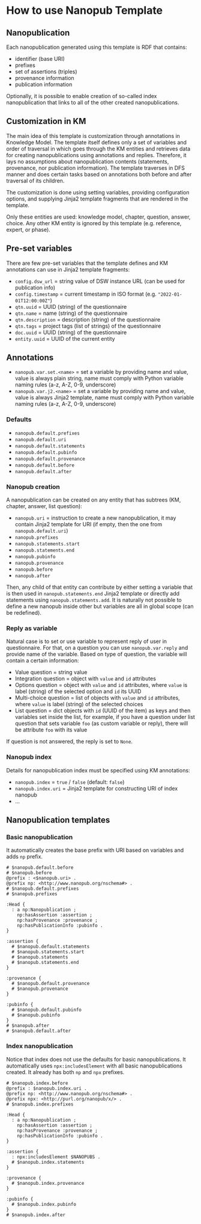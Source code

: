 # How to use Nanopub Template

## Nanopublication

Each nanopublication generated using this template is RDF that contains:

* identifier (base URI)
* prefixes
* set of assertions (triples)
* provenance information
* publication information

Optionally, it is possible to enable creation of so-called index nanopublication that links to all of the other created nanopublications.

## Customization in KM

The main idea of this template is customization through annotations in Knowledge Model. The template itself defines only a set of variables and order of traversal in which goes through the KM entities and retrieves data for creating nanopublications using annotations and replies. Therefore, it lays no assumptions about nanopublication contents (statements, provenance, nor publication information). The template traverses in DFS manner and does certain tasks based on annotations both before and after traversal of its children.

The customization is done using setting variables, providing configuration options, and supplying Jinja2 template fragments that are rendered in the template.

Only these entities are used: knowledge model, chapter, question, answer, choice. Any other KM entity is ignored by this template (e.g. reference, expert, or phase).

## Pre-set variables

There are few pre-set variables that the template defines and KM annotations can use in Jinja2 template fragments:

* `config.dsw_url` = string value of DSW instance URL (can be used for publication info)
* `config.timestamp` = current timestamp in ISO format (e.g. `"2022-01-01T12:00:00Z"`)
* `qtn.uuid` = UUID (string) of the questionnaire
* `qtn.name` = name (string) of the questionnaire
* `qtn.description` = description (string) of the questionnaire
* `qtn.tags` = project tags (list of strings) of the questionnaire
* `doc.uuid` = UUID (string) of the questionnaire
* `entity.uuid` = UUID of the current entity

## Annotations

* `nanopub.var.set.<name>` = set a variable by providing name and value, value is always plain string, name must comply with Python variable naming rules (a-z, A-Z, 0-9, underscore)
* `nanopub.var.j2.<name>` = set a variable by providing name and value, value is always Jinja2 template, name must comply with Python variable naming rules (a-z, A-Z, 0-9, underscore)

### Defaults

* `nanopub.default.prefixes`
* `nanopub.default.uri`
* `nanopub.default.statements`
* `nanopub.default.pubinfo`
* `nanopub.default.provenance`
* `nanopub.default.before`
* `nanopub.default.after`

### Nanopub creation

A nanopublication can be created on any entity that has subtrees (KM, chapter, answer, list question):

* `nanopub.uri` = instruction to create a new nanopublication, it may contain Jinja2 template for URI (if empty, then the one from `nanopub.default.uri`)
* `nanopub.prefixes`
* `nanopub.statements.start`
* `nanopub.statements.end`
* `nanopub.pubinfo`
* `nanopub.provenance`
* `nanopub.before`
* `nanopub.after`

Then, any child of that entity can contribute by either setting a variable that is then used in `nanopub.statements.end` Jinja2 template or directly add statements using `nanopub.statements.add`. It is naturally not possible to define a new nanopub inside other but variables are all in global scope (can be redefined).

### Reply as variable

Natural case is to set or use variable to represent reply of user in questionnaire. For that, on a question you can use `nanopub.var.reply` and provide name of the variable. Based on type of question, the variable will contain a certain information:

* Value question = string value
* Integration question = object with `value` and `id` attributes
* Options question = object with `value` and `id` attributes, where `value` is label (string) of the selected option and `id` its UUID
* Multi-choice question = list of objects with `value` and `id` attributes, where `value` is label (string) of the selected choices
* List question = dict objects with `id` (UUID of the item) as keys and then variables set inside the list, for example, if you have a question under list question that sets variable `foo` (as custom variable or reply), there will be attribute `foo` with its value

If question is not answered, the reply is set to `None`.

### Nanopub index

Details for nanopublication index must be specified using KM annotations:

* `nanopub.index` = `true` / `false` (default: `false`)
* `nanopub.index.uri` = Jinja2 template for constructing URI of index nanopub
* ...

## Nanopublication templates

### Basic nanopublication

It automatically creates the base prefix with URI based on variables and adds `np` prefix.

```turtle
# $nanopub.default.before
# $nanopub.before
@prefix : <$nanopub.uri> .
@prefix np: <http://www.nanopub.org/nschema#> .
# $nanopub.default.prefixes
# $nanopub.prefixes

:Head {
  : a np:Nanopublication ;
    np:hasAssertion :assertion ;
    np:hasProvenance :provenance ;
    np:hasPublicationInfo :pubinfo .
}

:assertion {
  # $nanopub.default.statements
  # $nanopub.statements.start
  # $nanopub.statements
  # $nanopub.statements.end
}

:provenance {
  # $nanopub.default.provenance
  # $nanopub.provenance
}

:pubinfo {
  # $nanopub.default.pubinfo
  # $nanopub.pubinfo
}
# $nanopub.after
# $nanopub.default.after
```

### Index nanopublication

Notice that index does not use the defaults for basic nanopublications. It automatically uses `npx:includesElement` with all basic nanopublications created. It already has both `np` and `npx` prefixes.

```turtle
# $nanopub.index.before
@prefix : $nanopub.index.uri .
@prefix np: <http://www.nanopub.org/nschema#> .
@prefix npx: <http://purl.org/nanopub/x/> .
# $nanopub.index.prefixes

:Head {
  : a np:Nanopublication ;
    np:hasAssertion :assertion ;
    np:hasProvenance :provenance ;
    np:hasPublicationInfo :pubinfo .
}

:assertion {
  : npx:includesElement $NANOPUBS .
  # $nanopub.index.statements
}

:provenance {
  # $nanopub.index.provenance
}

:pubinfo {
  # $nanopub.index.pubinfo
}
# $nanopub.index.after
```
